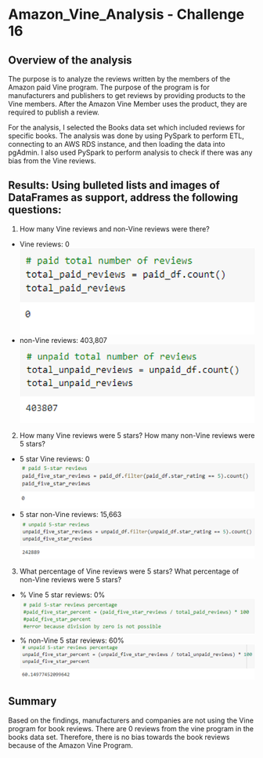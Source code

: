 # Amazon_Vine_Analysis - Challenge 16

## Overview of the analysis
The purpose is to analyze the reviews written by the members of the Amazon paid Vine program. The purpose of the program is for manufacturers and publishers to get reviews by providing products to the Vine members. After the Amazon Vine Member uses the product, they are required to publish a review. 

For the analysis, I selected the Books data set which included reviews for specific books. The analysis was done by using PySpark to perform ETL, connecting to an AWS RDS instance, and then loading the data into pgAdmin. I also used PySpark to perform analysis to check if there was any bias from the Vine reviews. 

## Results: Using bulleted lists and images of DataFrames as support, address the following questions:

1. How many Vine reviews and non-Vine reviews were there?
* Vine reviews: 0
![paid vine](paid_vine_reviews.PNG)
* non-Vine reviews: 403,807
![unpaid](total_unpaid_reviews.PNG)

2. How many Vine reviews were 5 stars? How many non-Vine reviews were 5 stars?
* 5 star Vine reviews: 0
![paid 5 star](paid_five_star_reviews.PNG)
* 5 star non-Vine reviews: 15,663
![unpaid](unpaid_five_star_reviews.PNG)

3. What percentage of Vine reviews were 5 stars? What percentage of non-Vine reviews were 5 stars?
* % Vine 5 star reviews: 0%
![Paid %](paid_five_star_percent.PNG)
* % non-Vine 5 star reviews: 60%
![UnPaid %](unpaid_five_star_percentage.PNG)

## Summary
Based on the findings, manufacturers and companies are not using the Vine program for book reviews. There are 0 reviews from the vine program in the books data set. Therefore, there is no bias towards the book reviews because of the Amazon Vine Program. 
